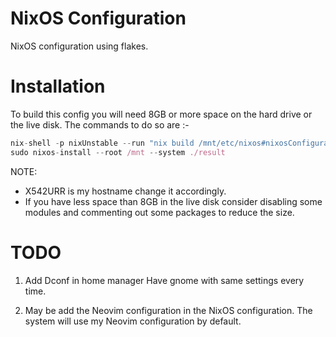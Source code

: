 # NixOS Configuration

NixOS configuration using flakes.

# Installation

To build this config you will need 8GB or more space on the hard drive or the live disk.
The commands to do so are :-
```nix
nix-shell -p nixUnstable --run "nix build /mnt/etc/nixos#nixosConfigurations.X542URR.config.system.build.toplevel"
sudo nixos-install --root /mnt --system ./result
```
NOTE:
+ X542URR is my hostname change it accordingly.
+ If you have less space than 8GB in the live disk consider disabling some modules and commenting out some packages to reduce the size.

# TODO
1. Add Dconf in home manager
Have gnome with same settings every time.

2. May be add the Neovim configuration in the NixOS configuration.
The system will use my Neovim configuration by default.
